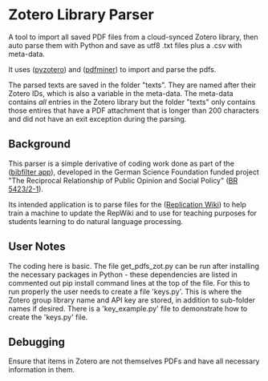 # Zotero Library Parser

A tool to import all saved PDF files from a cloud-synced Zotero library, then auto parse them with Python and save as utf8 .txt files plus a .csv with meta-data.

It uses ([pyzotero](https://github.com/urschrei/pyzotero)) and ([pdfminer](https://pypi.org/project/pdfminer/)) to import and parse the pdfs.

The parsed texts are saved in the folder "texts". They are named after their Zotero IDs, which is also a variable in the meta-data. The meta-data contains *all* entries in the Zotero library but the folder "texts" only contains those entires that have a PDF attachment that is longer than 200 characters and did not have an exit exception during the parsing. 

## Background

This parser is a simple derivative of coding work done as part of the ([bibfilter app](https://gitlab.com/mx.tom/bibfilter)), developed in the German Science Foundation funded project "The Reciprocal Relationship of Public Opinion and Social Policy" ([BR 5423/2-1](https://www.socium.uni-bremen.de/projects/?proj=614)). 

Its intended application is to parse files for the ([Replication Wiki](https://replication.uni-goettingen.de/)) to help train a machine to update the RepWiki and to use for teaching purposes for students learning to do natural language processing.

## User Notes

The coding here is basic. The file get_pdfs_zot.py can be run after installing the necessary packages in Python - these dependencies are listed in commented out pip install command lines at the top of the file. For this to run properly the user needs to create a file 'keys.py'. This is where the Zotero group library name and API key are stored, in addition to sub-folder names if desired. There is a 'key_example.py' file to demonstrate how to create the 'keys.py' file.

## Debugging

Ensure that items in Zotero are not themselves PDFs and have all necessary information in them.


